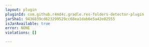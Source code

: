 ```yaml
---
layout: plugin
pluginId: com.github.r4md4c.gradle.res-folders-detector-plugin
jarSha1: 9436839cd623299529cc68ea1dab6e5a42e02555
isJarAvailable: true
error: NONE
violations: []

---
```

